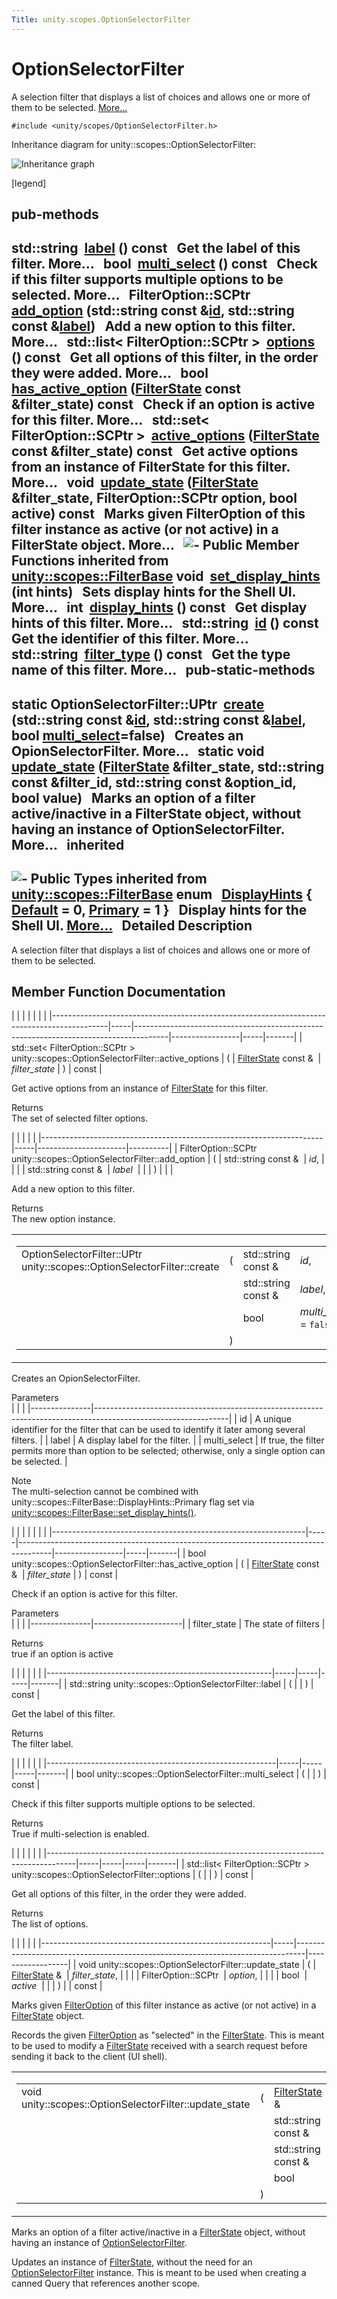 ```yaml
---
Title: unity.scopes.OptionSelectorFilter
---
```

        
OptionSelectorFilter
====================

A selection filter that displays a list of choices and allows one or more of them to be selected. [More...](#details)

`#include <unity/scopes/OptionSelectorFilter.h>`

Inheritance diagram for unity::scopes::OptionSelectorFilter:

![Inheritance graph](https://developer.ubuntu.com/static/devportal_uploaded/b0d48542-ac75-4a9b-b8e1-2dd1b90fea35-api/scopes/cpp/sdk-15.04.1/unity.scopes.OptionSelectorFilter/classunity_1_1scopes_1_1_option_selector_filter__inherit__graph.png)

<span class="legend">\[legend\]</span>

pub-methods
------------------------------------------------------

std::string 
<a href="#a125c5b43a776bb80f02293ae6d1801d3">label</a> () const
 
Get the label of this filter. More...
 
bool 
<a href="#aa1799eafbae1d5228d4520a2dc74f146">multi_select</a> () const
 
Check if this filter supports multiple options to be selected. More...
 
FilterOption::SCPtr 
<a href="#adeebc09dbf919d0ba9015eae669a0d33">add_option</a> (std::string const &<a href="unity.scopes.FilterBase.md#a1f2d96647b23af77b1ff1cffc80f3868">id</a>, std::string const &<a href="#a125c5b43a776bb80f02293ae6d1801d3">label</a>)
 
Add a new option to this filter. More...
 
std::list&lt; FilterOption::SCPtr &gt; 
<a href="#a773c6364c3cee05042e975e927faf808">options</a> () const
 
Get all options of this filter, in the order they were added. More...
 
bool 
<a href="#a6b80b908411779b8bb402c9cbfa2f576">has_active_option</a> (<a href="unity.scopes.FilterState.md">FilterState</a> const &filter\_state) const
 
Check if an option is active for this filter. More...
 
std::set&lt; FilterOption::SCPtr &gt; 
<a href="#a3015abeb0439ccd29bd61afa9b7059df">active_options</a> (<a href="unity.scopes.FilterState.md">FilterState</a> const &filter\_state) const
 
Get active options from an instance of FilterState for this filter. More...
 
void 
<a href="#a616c09732a25a01fc97341a74aac62f6">update_state</a> (<a href="unity.scopes.FilterState.md">FilterState</a> &filter\_state, FilterOption::SCPtr option, bool active) const
 
Marks given FilterOption of this filter instance as active (or not active) in a FilterState object. More...
 
![-](https://developer.ubuntu.com/static/devportal_uploaded/26977e9a-7398-4ffc-84d7-6b1a94a4bde8-api/scopes/cpp/sdk-15.04.1/unity.scopes.OptionSelectorFilter/closed.png) Public Member Functions inherited from <a href="unity.scopes.FilterBase.md">unity::scopes::FilterBase</a>
void 
<a href="unity.scopes.FilterBase.md#ab4ab1b600ce3967dc50255e736c6d02e">set_display_hints</a> (int hints)
 
Sets display hints for the Shell UI. More...
 
int 
<a href="unity.scopes.FilterBase.md#a8f20819591155edaab29d535c5c4c261">display_hints</a> () const
 
Get display hints of this filter. More...
 
std::string 
<a href="unity.scopes.FilterBase.md#a1f2d96647b23af77b1ff1cffc80f3868">id</a> () const
 
Get the identifier of this filter. More...
 
std::string 
<a href="unity.scopes.FilterBase.md#aadc7344c951961331dcbe67149d56c78">filter_type</a> () const
 
Get the type name of this filter. More...
 
pub-static-methods
--------------------------------------------------------------------

static OptionSelectorFilter::UPtr 
<a href="#a2930156d8f60172c9e926a3d6ebc85ee">create</a> (std::string const &<a href="unity.scopes.FilterBase.md#a1f2d96647b23af77b1ff1cffc80f3868">id</a>, std::string const &<a href="#a125c5b43a776bb80f02293ae6d1801d3">label</a>, bool <a href="#aa1799eafbae1d5228d4520a2dc74f146">multi_select</a>=false)
 
Creates an OpionSelectorFilter. More...
 
static void 
<a href="#ad2f90f01ea9d197dbc089c9b64f0b5a7">update_state</a> (<a href="unity.scopes.FilterState.md">FilterState</a> &filter\_state, std::string const &filter\_id, std::string const &option\_id, bool value)
 
Marks an option of a filter active/inactive in a FilterState object, without having an instance of OptionSelectorFilter. More...
 
inherited
---------------------------------------------------------

![-](https://developer.ubuntu.com/static/devportal_uploaded/92b2e921-cca3-483c-ace9-ffa584520b4f-api/scopes/cpp/sdk-15.04.1/unity.scopes.OptionSelectorFilter/closed.png) Public Types inherited from <a href="unity.scopes.FilterBase.md">unity::scopes::FilterBase</a>
enum  
<a href="unity.scopes.FilterBase.md#ab9e833d5e4029fed745d15ba63715159">DisplayHints</a> { <a href="unity.scopes.FilterBase.md#ab9e833d5e4029fed745d15ba63715159a277f24de7d0bcc7e8ec8bfe0639f356f">Default</a> = 0, <a href="unity.scopes.FilterBase.md#ab9e833d5e4029fed745d15ba63715159a8c8262ffd071c61b213ec489b64bdf56">Primary</a> = 1 }
 
Display hints for the Shell UI. [More...](../unity.scopes.FilterBase.md#ab9e833d5e4029fed745d15ba63715159)
 
<span id="details"></span>
Detailed Description
--------------------

A selection filter that displays a list of choices and allows one or more of them to be selected.

Member Function Documentation
-----------------------------

<span id="a3015abeb0439ccd29bd61afa9b7059df" class="anchor"></span>
|                                                                                            |     |                                                                                      |                 |     |       |
|--------------------------------------------------------------------------------------------|-----|--------------------------------------------------------------------------------------|-----------------|-----|-------|
| std::set&lt; FilterOption::SCPtr &gt; unity::scopes::OptionSelectorFilter::active\_options | (   | <a href="unity.scopes.FilterState.md">FilterState</a> const &  | *filter\_state* | )   | const |

Get active options from an instance of <a href="unity.scopes.FilterState.md" title="Captures state of multiple filters. ">FilterState</a> for this filter.

Returns  
The set of selected filter options.

<span id="adeebc09dbf919d0ba9015eae669a0d33" class="anchor"></span>
|                                                                      |     |                      |          |
|----------------------------------------------------------------------|-----|----------------------|----------|
| FilterOption::SCPtr unity::scopes::OptionSelectorFilter::add\_option | (   | std::string const &  | *id*,    |
|                                                                      |     | std::string const &  | *label*  |
|                                                                      | )   |                      |          |

Add a new option to this filter.

Returns  
The new option instance.

<span id="a2930156d8f60172c9e926a3d6ebc85ee" class="anchor"></span>
<table>
<colgroup>
<col width="50%" />
<col width="50%" />
</colgroup>
<tbody>
<tr class="odd">
<td><table>
<tbody>
<tr class="odd">
<td>OptionSelectorFilter::UPtr unity::scopes::OptionSelectorFilter::create</td>
<td>(</td>
<td>std::string const &amp; </td>
<td><em>id</em>,</td>
</tr>
<tr class="even">
<td></td>
<td></td>
<td>std::string const &amp; </td>
<td><em>label</em>,</td>
</tr>
<tr class="odd">
<td></td>
<td></td>
<td>bool </td>
<td><em>multi_select</em> = <code>false</code> </td>
</tr>
<tr class="even">
<td></td>
<td>)</td>
<td></td>
<td></td>
</tr>
</tbody>
</table></td>
<td><span class="mlabels"><span class="mlabel">static</span></span></td>
</tr>
</tbody>
</table>

Creates an OpionSelectorFilter.

Parameters  
|               |                                                                                                               |
|---------------|---------------------------------------------------------------------------------------------------------------|
| id            | A unique identifier for the filter that can be used to identify it later among several filters.               |
| label         | A display label for the filter.                                                                               |
| multi\_select | If true, the filter permits more than option to be selected; otherwise, only a single option can be selected. |

<!-- -->

Note  
The multi-selection cannot be combined with unity::scopes::FilterBase::DisplayHints::Primary flag set via <a href="unity.scopes.FilterBase.md#ab4ab1b600ce3967dc50255e736c6d02e" title="Sets display hints for the Shell UI. ">unity::scopes::FilterBase::set_display_hints()</a>.

<span id="a6b80b908411779b8bb402c9cbfa2f576" class="anchor"></span>
|                                                               |     |                                                                                      |                 |     |       |
|---------------------------------------------------------------|-----|--------------------------------------------------------------------------------------|-----------------|-----|-------|
| bool unity::scopes::OptionSelectorFilter::has\_active\_option | (   | <a href="unity.scopes.FilterState.md">FilterState</a> const &  | *filter\_state* | )   | const |

Check if an option is active for this filter.

Parameters  
|               |                      |
|---------------|----------------------|
| filter\_state | The state of filters |

<!-- -->

Returns  
true if an option is active

<span id="a125c5b43a776bb80f02293ae6d1801d3" class="anchor"></span>
|                                                        |     |     |     |       |
|--------------------------------------------------------|-----|-----|-----|-------|
| std::string unity::scopes::OptionSelectorFilter::label | (   |     | )   | const |

Get the label of this filter.

Returns  
The filter label.

<span id="aa1799eafbae1d5228d4520a2dc74f146" class="anchor"></span>
|                                                         |     |     |     |       |
|---------------------------------------------------------|-----|-----|-----|-------|
| bool unity::scopes::OptionSelectorFilter::multi\_select | (   |     | )   | const |

Check if this filter supports multiple options to be selected.

Returns  
True if multi-selection is enabled.

<span id="a773c6364c3cee05042e975e927faf808" class="anchor"></span>
|                                                                                     |     |     |     |       |
|-------------------------------------------------------------------------------------|-----|-----|-----|-------|
| std::list&lt; FilterOption::SCPtr &gt; unity::scopes::OptionSelectorFilter::options | (   |     | )   | const |

Get all options of this filter, in the order they were added.

Returns  
The list of options.

<span id="a616c09732a25a01fc97341a74aac62f6" class="anchor"></span>
|                                                         |     |                                                                                |                  |
|---------------------------------------------------------|-----|--------------------------------------------------------------------------------|------------------|
| void unity::scopes::OptionSelectorFilter::update\_state | (   | <a href="unity.scopes.FilterState.md">FilterState</a> &  | *filter\_state*, |
|                                                         |     | FilterOption::SCPtr                                                            | *option*,        |
|                                                         |     | bool                                                                           | *active*         |
|                                                         | )   |                                                                                | const            |

Marks given <a href="unity.scopes.FilterOption.md" title="Holds definition of filter option for OptionSelectorFilter. ">FilterOption</a> of this filter instance as active (or not active) in a <a href="unity.scopes.FilterState.md" title="Captures state of multiple filters. ">FilterState</a> object.

Records the given <a href="unity.scopes.FilterOption.md" title="Holds definition of filter option for OptionSelectorFilter. ">FilterOption</a> as "selected" in the <a href="unity.scopes.FilterState.md" title="Captures state of multiple filters. ">FilterState</a>. This is meant to be used to modify a <a href="unity.scopes.FilterState.md" title="Captures state of multiple filters. ">FilterState</a> received with a search request before sending it back to the client (UI shell).

<span id="ad2f90f01ea9d197dbc089c9b64f0b5a7" class="anchor"></span>
<table>
<colgroup>
<col width="50%" />
<col width="50%" />
</colgroup>
<tbody>
<tr class="odd">
<td><table>
<tbody>
<tr class="odd">
<td>void unity::scopes::OptionSelectorFilter::update_state</td>
<td>(</td>
<td><a href="unity.scopes.FilterState.md">FilterState</a> &amp; </td>
<td><em>filter_state</em>,</td>
</tr>
<tr class="even">
<td></td>
<td></td>
<td>std::string const &amp; </td>
<td><em>filter_id</em>,</td>
</tr>
<tr class="odd">
<td></td>
<td></td>
<td>std::string const &amp; </td>
<td><em>option_id</em>,</td>
</tr>
<tr class="even">
<td></td>
<td></td>
<td>bool </td>
<td><em>value</em> </td>
</tr>
<tr class="odd">
<td></td>
<td>)</td>
<td></td>
<td></td>
</tr>
</tbody>
</table></td>
<td><span class="mlabels"><span class="mlabel">static</span></span></td>
</tr>
</tbody>
</table>

Marks an option of a filter active/inactive in a <a href="unity.scopes.FilterState.md" title="Captures state of multiple filters. ">FilterState</a> object, without having an instance of <a href="index.html" title="A selection filter that displays a list of choices and allows one or more of them to be selected...">OptionSelectorFilter</a>.

Updates an instance of <a href="unity.scopes.FilterState.md" title="Captures state of multiple filters. ">FilterState</a>, without the need for an <a href="index.html" title="A selection filter that displays a list of choices and allows one or more of them to be selected...">OptionSelectorFilter</a> instance. This is meant to be used when creating a canned Query that references another scope.

